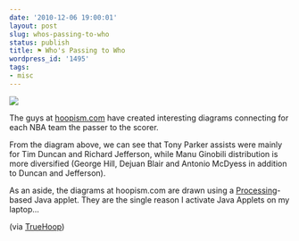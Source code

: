 ```yaml
---
date: '2010-12-06 19:00:01'
layout: post
slug: whos-passing-to-who
status: publish
title: ⚑ Who's Passing to Who
wordpress_id: '1495'
tags:
- misc
---
```


![](http://jmesnil.net/weblog/wp-content/uploads/2010/12/hoopism1.jpg)

The guys at [hoopism.com](http://hoopism.com) have created interesting diagrams connecting for each NBA team the passer to the scorer.

From the diagram above, we can see that Tony Parker assists were mainly for Tim Duncan and Richard Jefferson, while Manu Ginobili distribution is more diversified (George Hill, Dejuan Blair and Antonio McDyess in addition to Duncan and Jefferson). 

As an aside, the diagrams at hoopism.com are drawn using a [Processing](http://processing.org/)-based Java applet. They are the single reason I activate Java Applets on my laptop...

(via [TrueHoop](http://espn.go.com/blog/truehoop/post/_/id/22468/nice-diagrams-of-whos-passing-where))


